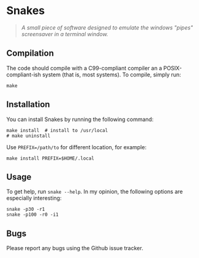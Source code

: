# Snakes

> *A small piece of software designed to emulate the windows "pipes"
screensaver in a terminal window.*

## Compilation

The code should compile with a C99-compliant compiler an a POSIX-compliant-ish
system (that is, most systems). To compile, simply run:

    make

## Installation

You can install Snakes by running the following command:

    make install  # install to /usr/local
    # make uninstall

Use `PREFIX=/path/to` for different location, for example:

    make install PREFIX=$HOME/.local

## Usage

To get help, run `snake --help`. In my opinion, the following options are
especially interesting:

    snake -p30 -r1
    snake -p100 -r0 -i1

## Bugs

Please report any bugs using the Github issue tracker.
